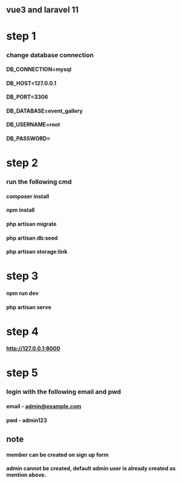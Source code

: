 vue3 and laravel 11
--------------------

# step 1
### change database connection 

#### DB_CONNECTION=mysql
#### DB_HOST=127.0.0.1
#### DB_PORT=3306
#### DB_DATABASE=event_gallery
#### DB_USERNAME=root
#### DB_PASSWORD=

# step 2
### run the following cmd
#### composer install
#### npm install
#### php artisan migrate
#### php artisan db:seed
#### php artisan storage:link

# step 3
#### npm run dev
#### php artisan serve

# step 4
#### http://127.0.0.1:8000

# step 5
### login with the following email and pwd
#### email - admin@example.com
#### pwd - admin123

## note ##
#### member can be created on sign up form
#### admin cannot be created, default admin user is already created as mention above.